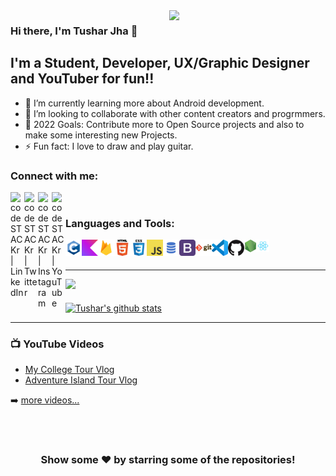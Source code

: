 <img align='right' src="https://media.giphy.com/media/Yl5VGKskuiKrv6R2pN/giphy.gif" width="250"> 

### Hi there, I'm Tushar Jha 👋
## I'm a Student, Developer, UX/Graphic Designer and YouTuber for fun!!
- 🌱 I’m currently learning more about Android development.
- 👯 I’m looking to collaborate with other content creators and progrmmers.
- 🥅 2022 Goals: Contribute more to Open Source projects and also to make some interesting new Projects. 
- ⚡ Fun fact: I love to draw and play guitar.
### Connect with me:
[<img align="left" alt="codeSTACKr | LinkedIn" width="22px" src="https://raw.githubusercontent.com/rahuldkjain/github-profile-readme-generator/master/src/images/icons/Social/linked-in-alt.svg" />][linkedin]
[<img align="left" alt="codeSTACKr | Twitter" width="22px" src="https://raw.githubusercontent.com/rahuldkjain/github-profile-readme-generator/master/src/images/icons/Social/twitter.svg" />][twitter]
[<img align="left" alt="codeSTACKr | Instagram" width="22px" src="https://raw.githubusercontent.com/rahuldkjain/github-profile-readme-generator/master/src/images/icons/Social/instagram.svg" />][instagram]
[<img align="left" alt="codeSTACKr | YouTube" width="22px" src="https://upload.wikimedia.org/wikipedia/commons/0/09/YouTube_full-color_icon_%282017%29.svg" />][youtube]
<br />
### Languages and Tools:
<img align="left" alt="JavaScript" width="26px" src="https://raw.githubusercontent.com/github/explore/f3e22f0dca2be955676bc70d6214b95b13354ee8/topics/c/c.png" />
<img align="left" alt="JavaScript" width="26px" src="https://raw.githubusercontent.com/github/explore/80688e429a7d4ef2fca1e82350fe8e3517d3494d/topics/kotlin/kotlin.png" />
<img align="left" alt="JavaScript" width="26px" src="https://raw.githubusercontent.com/github/explore/80688e429a7d4ef2fca1e82350fe8e3517d3494d/topics/firebase/firebase.png" />
<img align="left" alt="HTML5" width="26px" src="https://raw.githubusercontent.com/github/explore/80688e429a7d4ef2fca1e82350fe8e3517d3494d/topics/html/html.png" />
<img align="left" alt="CSS3" width="26px" src="https://raw.githubusercontent.com/github/explore/80688e429a7d4ef2fca1e82350fe8e3517d3494d/topics/css/css.png" />
<img align="left" alt="JavaScript" width="26px" src="https://raw.githubusercontent.com/github/explore/80688e429a7d4ef2fca1e82350fe8e3517d3494d/topics/javascript/javascript.png" />
<img align="left" alt="SQL" width="26px" src="https://raw.githubusercontent.com/github/explore/80688e429a7d4ef2fca1e82350fe8e3517d3494d/topics/sql/sql.png" />
<img align="left" alt="Visual Studio Code" width="26px" src="https://raw.githubusercontent.com/github/explore/80688e429a7d4ef2fca1e82350fe8e3517d3494d/topics/bootstrap/bootstrap.png" />
<img align="left" alt="Git" width="26px" src="https://raw.githubusercontent.com/github/explore/80688e429a7d4ef2fca1e82350fe8e3517d3494d/topics/git/git.png" />
<img align="left" alt="Visual Studio Code" width="26px" src="https://raw.githubusercontent.com/github/explore/80688e429a7d4ef2fca1e82350fe8e3517d3494d/topics/visual-studio-code/visual-studio-code.png" />
<img align="left" alt="GitHub" width="26px" src="https://raw.githubusercontent.com/github/explore/78df643247d429f6cc873026c0622819ad797942/topics/github/github.png" />
<img align="left" height="20" src="https://raw.githubusercontent.com/github/explore/80688e429a7d4ef2fca1e82350fe8e3517d3494d/topics/nodejs/nodejs.png">
<img align="left" height="20" src="https://raw.githubusercontent.com/github/explore/80688e429a7d4ef2fca1e82350fe8e3517d3494d/topics/react/react.png">  
<br />
<br />

---

<img src = "https://github-readme-stats.vercel.app/api/top-langs/?username=tusharjha44&layout=compact&theme=radical" width="48%"/>

<br/>
<br/>
<a href="https://github.com/tusharjha44">
 <img align="center" src="https://github-readme-stats.vercel.app/api?username=tusharjha44&show_icons=true&theme=light&line_height=27" alt="Tushar's github stats"/>
</a>

---

### 📺 YouTube Videos

<!-- YOUTUBE:START -->
- [My College Tour Vlog](https://www.youtube.com/watch?v=V1I6UQ8KkQ0)
- [Adventure Island Tour Vlog](https://www.youtube.com/watch?v=2ayMvHffCvQ&t=64s)
<!-- YOUTUBE:END -->
➡️ [more videos...](https://www.youtube.com/channel/UC0bR4e2SbgEwrJvJjlfLbrA)

<br/>
<br/>

<div align="center">
 
  
### Show some ❤️ by starring some of the repositories!
</div>

[twitter]: https://twitter.com/TusharJha44
[youtube]: https://www.youtube.com/channel/UC0bR4e2SbgEwrJvJjlfLbrA
[instagram]: https://www.instagram.com/tusharjha44/
[linkedin]: https://www.linkedin.com/in/tusharjha44/
